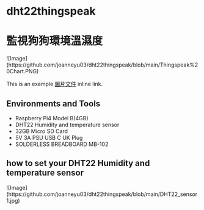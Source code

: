 # dht22thingspeak
<h1>監視狗狗環境溫濕度</h1>
![Image](https://github.com/joanneyu03/dht22thingspeak/blob/main/Thingspeak%20Chart.PNG)


This is an example [圖片文件](ThingSpeak即時統計表.PNG) inline link.
<h2>Environments and Tools</h2>

 - Raspberry Pi4 Model B(4GB)
 - DHT22 Humidity and temperature sensor
 - 32GB Micro SD Card
 - 5V 3A PSU USB C UK Plug
 - SOLDERLESS BREADBOARD MB-102

<h2>how to set your DHT22  Humidity and temperature sensor</h2>
 ![Image](https://github.com/joanneyu03/dht22thingspeak/blob/main/DHT22_sensor1.jpg)
 
 
